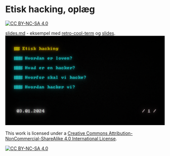 # Etisk hacking, oplæg
[![CC BY-NC-SA 4.0][cc-by-nc-sa-shield]][cc-by-nc-sa]

[slides.md](slides.md) - eksempel med [retro-cool-term](https://github.com/Swordfish90/cool-retro-term) og [slides](https://github.com/maaslalani/slides).
![eksempel](slides.png)

This work is licensed under a
[Creative Commons Attribution-NonCommercial-ShareAlike 4.0 International License][cc-by-nc-sa].

[![CC BY-NC-SA 4.0][cc-by-nc-sa-image]][cc-by-nc-sa]

[cc-by-nc-sa]: http://creativecommons.org/licenses/by-nc-sa/4.0/
[cc-by-nc-sa-image]: https://licensebuttons.net/l/by-nc-sa/4.0/88x31.png
[cc-by-nc-sa-shield]: https://img.shields.io/badge/License-CC%20BY--NC--SA%204.0-lightgrey.svg
